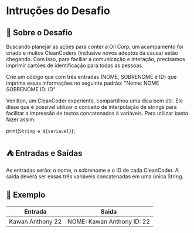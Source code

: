 # Intruções do Desafio

## 🌱 Sobre o Desafio 
Buscando planejar as ações para conter a Oil Corp, um acampamento foi criado e muitos CleanCoders (inclusive novos adeptos da causa) estão chegando. Com isso, para faciliar a comunicação e interação, precisamos imprimir cartões de identificação para todas as pessoas.

Crie um código que com três entradas (NOME, SOBRENOME e ID) que imprima essas informações no seguinte padrão: "Nome: NOME SOBRENOME ID: ID"

Venilton, um CleanCoder experiente, compartilhou uma dica bem útil. Ele disse que é possível utilizar o conceito de interpolação de strings para facilitar a impressão de textos concatenados à variáveis. Para utilizar basta fazer assim:

print(`String e ${variavel}`);
## ⛺ Entradas e Saídas
As entradas serão: o nome, o sobrenome e o ID de cada CleanCoder. A saída deverá ser essas três variáveis concatenadas em uma única String.

## 🌳 Exemplo

| Entrada | Saida |
|-------------------|--------------------------|
| Kawan Anthony 22  |NOME: Kawan Anthony ID: 22|